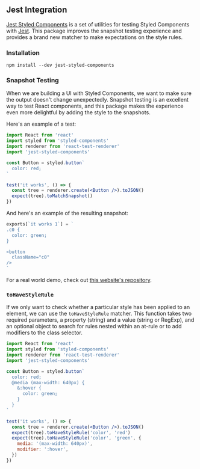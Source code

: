 ## Jest Integration

[Jest Styled Components](https://github.com/styled-components/jest-styled-components) is a set of utilities for testing Styled Components with [Jest](https://github.com/facebook/jest). This package improves the snapshot testing experience and provides a brand new matcher to make expectations on the style rules.

### Installation

```
npm install --dev jest-styled-components
```

### Snapshot Testing

When we are building a UI with Styled Components, we want to make sure the output doesn't change unexpectedly. Snapshot testing is an excellent way to test React components, and this package makes the experience even more delightful by adding the style to the snapshots.

Here's an example of a test:

```jsx
import React from 'react'
import styled from 'styled-components'
import renderer from 'react-test-renderer'
import 'jest-styled-components'

const Button = styled.button`
  color: red;
`

test('it works', () => {
  const tree = renderer.create(<Button />).toJSON()
  expect(tree).toMatchSnapshot()
})
```

And here's an example of the resulting snapshot:

```jsx
exports[`it works 1`] = `
.c0 {
  color: green;
}

<button
  className="c0"
/>
`
```

For a real world demo, check out
[this website's repository](https://github.com/styled-components/styled-components-website/tree/master/test).

### `toHaveStyleRule`

If we only want to check whether a particular style has been applied to an element, we can use the `toHaveStyleRule` matcher. This function takes two required parameters, a property (string) and a value (string or RegExp), and an optional object to search for rules nested within an at-rule or to add modifiers to the class selector.

```jsx
import React from 'react'
import styled from 'styled-components'
import renderer from 'react-test-renderer'
import 'jest-styled-components'

const Button = styled.button`
  color: red;
  @media (max-width: 640px) {
    &:hover {
      color: green;
    }
  }
`

test('it works', () => {
  const tree = renderer.create(<Button />).toJSON()
  expect(tree).toHaveStyleRule('color', 'red')
  expect(tree).toHaveStyleRule('color', 'green', {
    media: '(max-width: 640px)',
    modifier: ':hover',
  })
})
```

